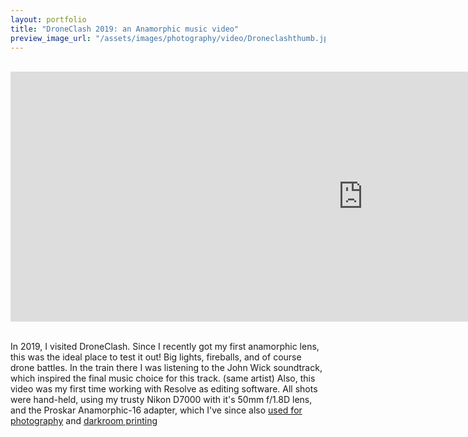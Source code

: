 ```yaml
---
layout: portfolio
title: "DroneClash 2019: an Anamorphic music video"
preview_image_url: "/assets/images/photography/video/Droneclashthumb.jpg"
---
```


<br/>

<iframe width="1127" height="400"
src="https://www.youtube.com/embed/t8CGQwxZ_rM"
frameborder="0"
allow="accelerometer; autoplay; encrypted-media; gyroscope; picture-in-picture"
allowfullscreen></iframe>


<br/>
<br/>

In 2019, I visited DroneClash. Since I recently got my first anamorphic lens, this was the ideal place to test it out! Big lights, fireballs, and of course drone battles. In the train there I was listening to the John Wick soundtrack, which inspired the final music choice for this track. (same artist)
Also, this video was my first time working with Resolve as editing software. All shots were hand-held, using my trusty Nikon D7000 with it's 50mm f/1.8D lens, and the Proskar Anamorphic-16 adapter, which I've since also [used for photography](/photography/various/2020-04-19-anamorphic-photography) and [darkroom printing](/photography/various/2020-04-20-anamorphic-darkroom-printing)
